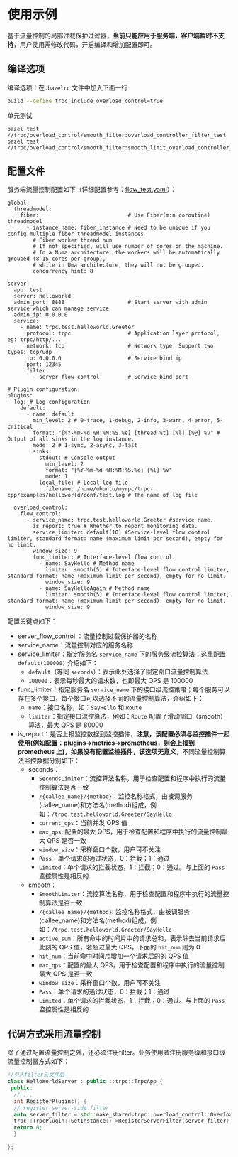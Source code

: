 # 使用示例

基于流量控制的局部过载保护过滤器，**当前只能应用于服务端，客户端暂时不支持**，用户使用需修改代码，开启编译和增加配置即可。

## 编译选项

编译选项：在`.bazelrc` 文件中加入下面一行

```sh
build --define trpc_include_overload_control=true
```
单元测试
```
bazel test //trpc/overload_control/smooth_filter:overload_controller_filter_test
bazel test //trpc/overload_control/smooth_filter:smooth_limit_overload_controller_test

```

## 配置文件

服务端流量控制配置如下（详细配置参考：[flow_test.yaml](../../trpc/overload_control/flow_control/flow_test.yaml)）：
```
global:
  threadmodel:
    fiber:                            # Use Fiber(m:n coroutine) threadmodel
      - instance_name: fiber_instance # Need to be unique if you config multiple fiber threadmodel instances
        # Fiber worker thread num
        # If not specified, will use number of cores on the machine.
        # In a Numa architecture, the workers will be automatically grouped (8-15 cores per group),
        # while in Uma architecture, they will not be grouped.
        concurrency_hint: 8

server:
  app: test
  server: helloworld
  admin_port: 8888                    # Start server with admin service which can manage service
  admin_ip: 0.0.0.0
  service:
    - name: trpc.test.helloworld.Greeter
      protocol: trpc                  # Application layer protocol, eg: trpc/http/...
      network: tcp                    # Network type, Support two types: tcp/udp
      ip: 0.0.0.0                     # Service bind ip
      port: 12345  
      filter:
        - server_flow_control         # Service bind port

# Plugin configuration.
plugins:
  log: # Log configuration
    default:
      - name: default
        min_level: 2 # 0-trace, 1-debug, 2-info, 3-warn, 4-error, 5-critical
        format: "[%Y-%m-%d %H:%M:%S.%e] [thread %t] [%l] [%@] %v" # Output of all sinks in the log instance.
        mode: 2 # 1-sync, 2-async, 3-fast
        sinks:
          stdout: # Console output
            min_level: 2
            format: "[%Y-%m-%d %H:%M:%S.%e] [%l] %v"
            mode: 1
          local_file: # Local log file
            filename: /home/ubuntu/myrpc/trpc-cpp/examples/helloworld/conf/test.log # The name of log file

  overload_control:
    flow_control:
      - service_name: trpc.test.helloworld.Greeter #service name.
        is_report: true # Whether to report monitoring data.
        service_limiter: default(10) #Service-level flow control limiter, standard format: name (maximum limit per second), empty for no limit.
        window_size: 9
        func_limiter: # Interface-level flow control.
          - name: SayHello # Method name
            limiter: smooth(5) # Interface-level flow control limiter, standard format: name (maximum limit per second), empty for no limit.
            window_size: 9
          - name: SayHelloAgain # Method name
            limiter: smooth(5) # Interface-level flow control limiter, standard format: name (maximum limit per second), empty for no limit.
            window_size: 9

```

配置关键点如下：

- server_flow_control  ：流量控制过载保护器的名称
- service_name：流量控制对应的服务名称
- service_limiter：指定服务名 `service_name` 下的服务级流控算法；这里配置 `default(100000)` 介绍如下：
  - `default`（等同 `seconds`）：表示此处选择了固定窗口流量控制算法
  - `100000`：表示每秒最大的请求数，也即最大 QPS 是 100000
- func_limiter：指定服务名 `service_name` 下的接口级流控策略；每个服务可以存在多个接口，每个接口可以选择不同的流量控制算法，介绍如下：
  - `name`：接口名称，如：`SayHello` 和 `Route`
  - `limiter`：指定接口流控算法，例如：`Route` 配置了滑动窗口（smooth）算法，最大 QPS 是 80000
- is_report：是否上报监控数据到监控插件，**注意，该配置必须与监控插件一起使用(例如配置：plugins->metrics->prometheus，则会上报到 prometheus 上)，如果没有配置监控插件，该选项无意义**，不同流量控制算法监控数据分别如下：
  - seconds：
    - `SecondsLimiter`：流控算法名称，用于检查配置和程序中执行的流量控制算法是否一致
    - `/{callee_name}/{method}`：监控名称格式，由被调服务(callee_name)和方法名(method)组成，例如：`/trpc.test.helloworld.Greeter/SayHello`
    - `current_qps`：当前并发 QPS 值
    - `max_qps`: 配置的最大 QPS，用于检查配置和程序中执行的流量控制最大 QPS 是否一致
    - `window_size`：采样窗口个数，用户可不关注
    - `Pass`：单个请求的通过状态，0：拦截；1：通过
    - `Limited`：单个请求的拦截状态，1：拦截；0：通过。与上面的 `Pass` 监控属性是相反的
  - smooth：
    - `SmoothLimiter`：流控算法名称，用于检查配置和程序中执行的流量控制算法是否一致
    - `/{callee_name}/{method}`: 监控名称格式，由被调服务(callee_name)和方法名(method)组成，例如：`/trpc.test.helloworld.Greeter/SayHello`
    - `active_sum`：所有命中的时间片中的请求总和，表示除去当前请求后此刻的 QPS 值，若超过最大 QPS，下面的 `hit_num` 则为 0
    - `hit_num`：当前命中时间片增加一个请求后的的 QPS 值
    - `max_qps`：配置的最大 QPS，用于检查配置和程序中执行的流量控制最大 QPS 是否一致
    - `window_size`：采样窗口个数，用户可不关注
    - `Pass`：单个请求的通过状态，0：拦截；1：通过
    - `Limited`：单个请求的拦截状态，1：拦截；0：通过。与上面的 `Pass` 监控属性是相反的

## 代码方式采用流量控制

除了通过配置流量控制之外，还必须注册filter。业务使用者注册服务级和接口级流量控制器方式如下：

```cpp
//引入filter头文件后
class HelloWorldServer : public ::trpc::TrpcApp {
 public:
  // ...
  int RegisterPlugins() {
  // register server-side filter
  auto server_filter = std::make_shared<trpc::overload_control::OverloadControlFilter>();
  trpc::TrpcPlugin::GetInstance()->RegisterServerFilter(server_filter);
  return 0;
  }

};
```


